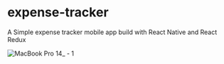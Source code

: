 # expense-tracker
 A Simple expense tracker mobile app build with React Native and React Redux

![MacBook Pro 14_ - 1](https://user-images.githubusercontent.com/42818330/160294301-ae9bdcfa-3c2e-4af3-b5fa-bdeb406872a3.png)
